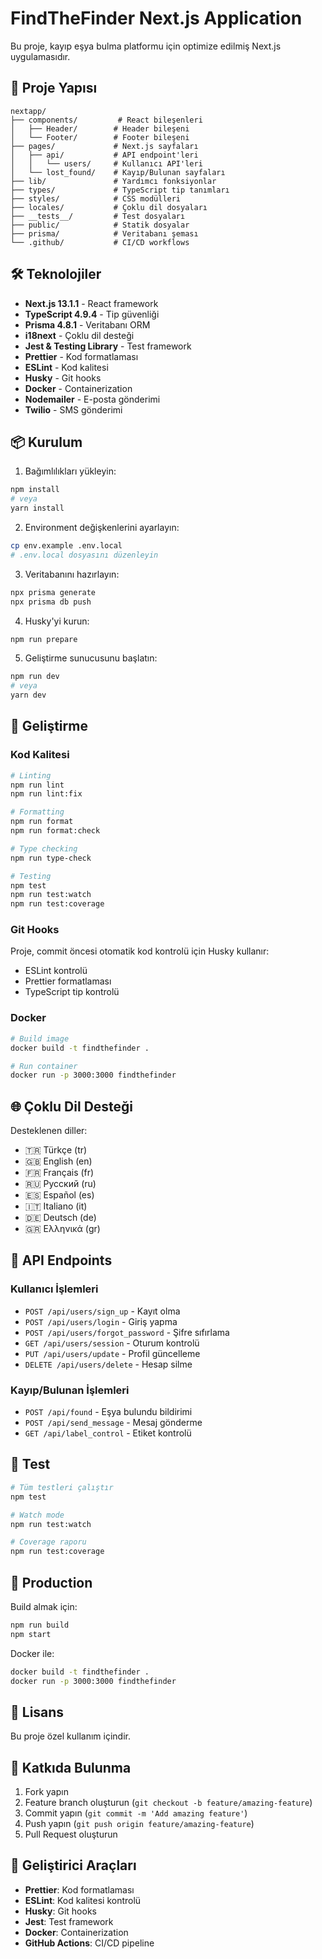 # FindTheFinder Next.js Application

Bu proje, kayıp eşya bulma platformu için optimize edilmiş Next.js uygulamasıdır.

## 🚀 Proje Yapısı

```
nextapp/
├── components/         # React bileşenleri
│   ├── Header/        # Header bileşeni
│   └── Footer/        # Footer bileşeni
├── pages/             # Next.js sayfaları
│   ├── api/           # API endpoint'leri
│   │   └── users/     # Kullanıcı API'leri
│   └── lost_found/    # Kayıp/Bulunan sayfaları
├── lib/               # Yardımcı fonksiyonlar
├── types/             # TypeScript tip tanımları
├── styles/            # CSS modülleri
├── locales/           # Çoklu dil dosyaları
├── __tests__/         # Test dosyaları
├── public/            # Statik dosyalar
├── prisma/            # Veritabanı şeması
└── .github/           # CI/CD workflows
```

## 🛠️ Teknolojiler

- **Next.js 13.1.1** - React framework
- **TypeScript 4.9.4** - Tip güvenliği
- **Prisma 4.8.1** - Veritabanı ORM
- **i18next** - Çoklu dil desteği
- **Jest & Testing Library** - Test framework
- **Prettier** - Kod formatlaması
- **ESLint** - Kod kalitesi
- **Husky** - Git hooks
- **Docker** - Containerization
- **Nodemailer** - E-posta gönderimi
- **Twilio** - SMS gönderimi

## 📦 Kurulum

1. Bağımlılıkları yükleyin:

```bash
npm install
# veya
yarn install
```

2. Environment değişkenlerini ayarlayın:

```bash
cp env.example .env.local
# .env.local dosyasını düzenleyin
```

3. Veritabanını hazırlayın:

```bash
npx prisma generate
npx prisma db push
```

4. Husky'yi kurun:

```bash
npm run prepare
```

5. Geliştirme sunucusunu başlatın:

```bash
npm run dev
# veya
yarn dev
```

## 🔧 Geliştirme

### Kod Kalitesi

```bash
# Linting
npm run lint
npm run lint:fix

# Formatting
npm run format
npm run format:check

# Type checking
npm run type-check

# Testing
npm test
npm run test:watch
npm run test:coverage
```

### Git Hooks

Proje, commit öncesi otomatik kod kontrolü için Husky kullanır:

- ESLint kontrolü
- Prettier formatlaması
- TypeScript tip kontrolü

### Docker

```bash
# Build image
docker build -t findthefinder .

# Run container
docker run -p 3000:3000 findthefinder
```

## 🌐 Çoklu Dil Desteği

Desteklenen diller:

- 🇹🇷 Türkçe (tr)
- 🇬🇧 English (en)
- 🇫🇷 Français (fr)
- 🇷🇺 Русский (ru)
- 🇪🇸 Español (es)
- 🇮🇹 Italiano (it)
- 🇩🇪 Deutsch (de)
- 🇬🇷 Ελληνικά (gr)

## 📝 API Endpoints

### Kullanıcı İşlemleri

- `POST /api/users/sign_up` - Kayıt olma
- `POST /api/users/login` - Giriş yapma
- `POST /api/users/forgot_password` - Şifre sıfırlama
- `GET /api/users/session` - Oturum kontrolü
- `PUT /api/users/update` - Profil güncelleme
- `DELETE /api/users/delete` - Hesap silme

### Kayıp/Bulunan İşlemleri

- `POST /api/found` - Eşya bulundu bildirimi
- `POST /api/send_message` - Mesaj gönderme
- `GET /api/label_control` - Etiket kontrolü

## 🧪 Test

```bash
# Tüm testleri çalıştır
npm test

# Watch mode
npm run test:watch

# Coverage raporu
npm run test:coverage
```

## 🚀 Production

Build almak için:

```bash
npm run build
npm start
```

Docker ile:

```bash
docker build -t findthefinder .
docker run -p 3000:3000 findthefinder
```

## 📄 Lisans

Bu proje özel kullanım içindir.

## 🤝 Katkıda Bulunma

1. Fork yapın
2. Feature branch oluşturun (`git checkout -b feature/amazing-feature`)
3. Commit yapın (`git commit -m 'Add amazing feature'`)
4. Push yapın (`git push origin feature/amazing-feature`)
5. Pull Request oluşturun

## 🔧 Geliştirici Araçları

- **Prettier**: Kod formatlaması
- **ESLint**: Kod kalitesi kontrolü
- **Husky**: Git hooks
- **Jest**: Test framework
- **Docker**: Containerization
- **GitHub Actions**: CI/CD pipeline
